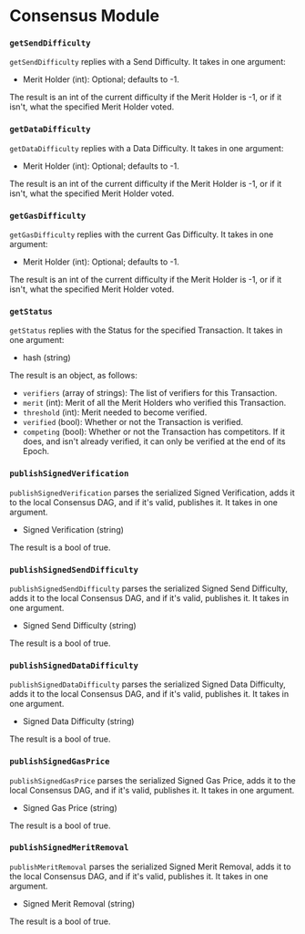 # Consensus Module

### `getSendDifficulty`

`getSendDifficulty` replies with a Send Difficulty. It takes in one argument:
- Merit Holder (int): Optional; defaults to -1.

The result is an int of the current difficulty if the Merit Holder is -1, or if it isn't, what the specified Merit Holder voted.

### `getDataDifficulty`

`getDataDifficulty` replies with a Data Difficulty. It takes in one argument:
- Merit Holder (int): Optional; defaults to -1.

The result is an int of the current difficulty if the Merit Holder is -1, or if it isn't, what the specified Merit Holder voted.

### `getGasDifficulty`

`getGasDifficulty` replies with the current Gas Difficulty. It takes in one argument:
- Merit Holder (int): Optional; defaults to -1.

The result is an int of the current difficulty if the Merit Holder is -1, or if it isn't, what the specified Merit Holder voted.

### `getStatus`

`getStatus` replies with the Status for the specified Transaction. It takes in one argument:
- hash (string)

The result is an object, as follows:
- `verifiers`  (array of strings): The list of verifiers for this Transaction.
- `merit`      (int):              Merit of all the Merit Holders who verified this Transaction.
- `threshold`  (int):              Merit needed to become verified.
- `verified`   (bool):             Whether or not the Transaction is verified.
- `competing`  (bool):             Whether or not the Transaction has competitors. If it does, and isn't already verified, it can only be verified at the end of its Epoch.

### `publishSignedVerification`

`publishSignedVerification` parses the serialized Signed Verification, adds it to the local Consensus DAG, and if it's valid, publishes it. It takes in one argument.
- Signed Verification (string)

The result is a bool of true.

### `publishSignedSendDifficulty`

`publishSignedSendDifficulty` parses the serialized Signed Send Difficulty, adds it to the local Consensus DAG, and if it's valid, publishes it. It takes in one argument.
- Signed Send Difficulty (string)

The result is a bool of true.

### `publishSignedDataDifficulty`

`publishSignedDataDifficulty` parses the serialized Signed Data Difficulty, adds it to the local Consensus DAG, and if it's valid, publishes it. It takes in one argument.
- Signed Data Difficulty (string)

The result is a bool of true.

### `publishSignedGasPrice`

`publishSignedGasPrice` parses the serialized Signed Gas Price, adds it to the local Consensus DAG, and if it's valid, publishes it. It takes in one argument.
- Signed Gas Price (string)

The result is a bool of true.

### `publishSignedMeritRemoval`

`publishMeritRemoval` parses the serialized Signed Merit Removal, adds it to the local Consensus DAG, and if it's valid, publishes it. It takes in one argument.
- Signed Merit Removal (string)

The result is a bool of true.
